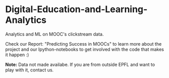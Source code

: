 # Digital-Education-and-Learning-Analytics
Analytics and ML on MOOC's clickstream data.

Check our Report: "Predicting Success in MOOCs" to learn more about the project and our Ipython-notebooks to get involved with the code that makes it happen :)

**Note:** Data not made availabe. If you are from outside EPFL and want to play with it, contact us. 
